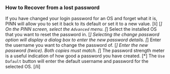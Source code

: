 ### How to Recover from a lost password

If you have changed your login password for an OS and forget what it is, PINN will allow you to set it back to its default or set it to a new value.
[li]
[*] On the PINN screen, select the `Advanced` menu.
[*] Select the installed OS that you want to reset the password in.
[*] Selecting the change password option will display a dialog box to enter the new password details.
[*] Enter the username you want to change the password of.
[*] Enter the new password (twice). Both copies must match.
[*] The password strength meter is a useful indication of how good a password you have created.
[*] The `Use Dafault` button will enter the default username and password for the selected OS.
[/li]

